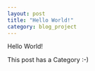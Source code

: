 ```yaml
---
layout: post
title: "Hello World!"
category: blog_project 
---
```

Hello World!

This post has a Category :-)